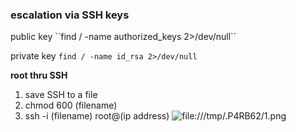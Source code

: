 <h3>escalation via SSH keys</h3>
public key
``find / -name authorized_keys 2>/dev/null``

private key
``find / -name id_rsa 2>/dev/null``


**root thru SSH**
1. save SSH to a file
2. chmod 600 (filename)
3. ssh -i (filename) root@(ip address)
![file:///tmp/.P4RB62/1.png](file:///tmp/.P4RB62/1.png)